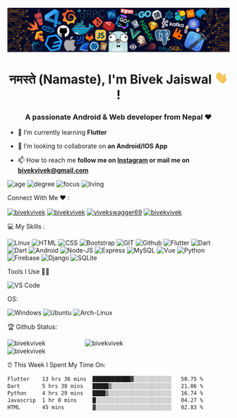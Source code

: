 ![](https://raw.githubusercontent.com/bivekvivek/bivekvivek/main/banner.png)

<h1 align="center"> नमस्ते (Namaste), I'm Bivek Jaiswal <img src="https://raw.githubusercontent.com/bivekvivek/bivekvivek/main/Hi.gif" width="30px"> ! </h1>

<h3 align="center">A passionate Android & Web developer from Nepal ❤ </h3>

- 🌱 I’m currently learning **Flutter**

- 👯 I’m looking to collaborate on **an Android/IOS App**

- 📫 How to reach me **follow me on [Instagram](https://www.instagram.com/swaggervivek) or mail me on bivekvivek@gmail.com**


![age](https://img.shields.io/badge/age-25-blue?style=for-the-badge&logo=appveyor)
![degree](https://img.shields.io/badge/degree-B.E%20ISE-green?style=for-the-badge&logo=appveyor)
![focus](https://img.shields.io/badge/focus-Flutter-blueviolet?style=for-the-badge&logo=appveyor)
![living](https://img.shields.io/badge/living-Bangalore-red?style=for-the-badge&logo=appveyor)

 Connect With Me ❤️ :
<p align="left">
<a href="https://twitter.com/bivekvivek" target="blank"><img align="center" src="https://seeklogo.com/images/T/twitter-logo-A84FE9258E-seeklogo.com.png" alt="bivekvivek" height="40" width="50" /></a>
<a href="https://linkedin.com/in/bivekvivek" target="blank"><img align="center" src="https://upload.wikimedia.org/wikipedia/commons/thumb/e/e9/Linkedin_icon.svg/480px-Linkedin_icon.svg.png" alt="bivekvivek" height="40" width="50" /></a>
<a href="https://fb.com/VivekSwagger69" target="blank"><img align="center" src="https://cdn1.iconfinder.com/data/icons/logotypes/32/square-facebook-512.png" alt="vivekswagger69" height="40" width="50" /></a>
<a href="https://instagram.com/swaggervivek" target="blank"><img align="center" src="https://upload.wikimedia.org/wikipedia/commons/thumb/9/96/Instagram.svg/1200px-Instagram.svg.png" alt="bivekvivek" height="40" width="50" /></a>
</p>

💻 My Skills :


![Linux](https://img.shields.io/badge/linux-%FCC624.svg?style=for-the-badge&logo=linux&logoColor=black&color=FCC624)
![HTML](https://img.shields.io/badge/html5-%3776AB.svg?style=for-the-badge&logo=html5&logoColor=white&color=E34F26)
![CSS](https://img.shields.io/badge/css3-%1572B6.svg?style=for-the-badge&logo=css3&logoColor=white&color=1572B6)
![Bootstrap](https://img.shields.io/badge/bootstrap-%3776AB.svg?style=for-the-badge&logo=bootstrap&logoColor=white&color=563D7C)
![GIT](https://img.shields.io/badge/git-%3776AB.svg?style=for-the-badge&logo=git&logoColor=white&color=F05032)
![Github](https://img.shields.io/badge/GITHUB-181717.svg?&style=for-the-badge&logo=github&logoColor=white)
![Flutter](https://img.shields.io/badge/Flutter-02569B.svg?&style=for-the-badge&logo=flutter&logoColor=white)
![Dart](https://img.shields.io/badge/Dart-0175C2.svg?&style=for-the-badge&logo=dart&logoColor=white)
![Dart](https://img.shields.io/badge/Dart-0175C2.svg?&style=for-the-badge&logo=dart&logoColor=white)
![Android](https://img.shields.io/badge/Android-3DDC84.svg?&style=for-the-badge&logo=android&logoColor=white)
![Node-JS](https://img.shields.io/badge/NodeJS-3339933.svg?&style=for-the-badge&logo=node.js&logoColor=white)
![Express](https://img.shields.io/badge/Express-000000.svg?&style=for-the-badge&logo=express&logoColor=white)
![MySQL](https://img.shields.io/badge/MYSQL-4479A1.svg?&style=for-the-badge&logo=mysql&logoColor=white)
![Vue](https://img.shields.io/badge/vue-4FC08D.svg?&style=for-the-badge&logo=vue.js&logoColor=white)
![Python](https://img.shields.io/badge/python-3776AB.svg?&style=for-the-badge&logo=python&logoColor=white)
![Firebase](https://img.shields.io/badge/firebase-ffca28.svg?&style=for-the-badge&logo=firebase&logoColor=white)
![Django](https://img.shields.io/badge/django-092e20.svg?&style=for-the-badge&logo=django&logoColor=white)
![SQLite](https://img.shields.io/badge/sqlite-003b57.svg?&style=for-the-badge&logo=sqlite&logoColor=white)


Tools I Use 🔧🔨

![VS Code](https://img.shields.io/badge/VS%20Code-007ACC.svg?&style=for-the-badge&logo=visual-studio-code&logoColor=white)


OS:

![Windows](https://img.shields.io/badge/windows-0078D6?logo=windows&logoColor=white&style=for-the-badge)
![Ubuntu](https://img.shields.io/badge/ubuntu-E95420?logo=ubuntu&logoColor=white&style=for-the-badge)
![Arch-Linux](https://img.shields.io/badge/ArchLinux-2D50A5?logo=arch-linux&logoColor=white&style=for-the-badge)



🏆 Github Status:

<p>
 <img width="27%" align="left" src="https://github-readme-stats.vercel.app/api/top-langs/?username=bivekvivek&show_icons=true&title_color=fff&icon_color=fff&text_color=fff&bg_color=30,C70039,581845" alt="bivekvivek" /> 
 
 <img width="65%" align="right" src="https://github-readme-stats.vercel.app/api?username=bivekvivek&show_icons=true&bg_color=30,C70039,581845&title_color=fff&text_color=fff" alt="bivekvivek" />
 
</p>



<p><img align="center" src="https://github-readme-streak-stats.herokuapp.com/?user=bivekvivek&" alt="bivekvivek" /></p>



⏰ This Week I Spent My Time On: 

```text
Flutter    13 hrs 36 mins  ████████████▓░░░░░░░░░░░░   50.75 % 
Dart       5 hrs 38 mins   █████▒░░░░░░░░░░░░░░░░░░░   21.06 % 
Python     4 hrs 29 mins   ████▒░░░░░░░░░░░░░░░░░░░░   16.74 % 
Javascrip  1 hr 8 mins     █░░░░░░░░░░░░░░░░░░░░░░░░   04.27 % 
HTML       45 mins         ▓░░░░░░░░░░░░░░░░░░░░░░░░   02.83 % 
```
